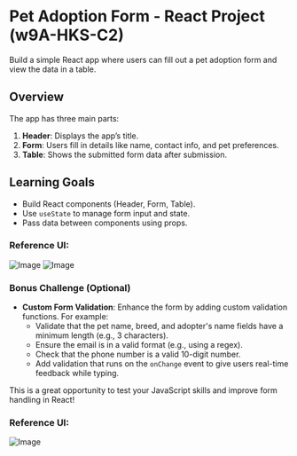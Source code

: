 # Pet Adoption Form - React Project (w9A-HKS-C2)

Build a simple React app where users can fill out a pet adoption form and view the data in a table.

## Overview

The app has three main parts:

1. **Header**: Displays the app’s title.
2. **Form**: Users fill in details like name, contact info, and pet preferences.
3. **Table**: Shows the submitted form data after submission.

## Learning Goals

- Build React components (Header, Form, Table).
- Use `useState` to manage form input and state.
- Pass data between components using props.

### Reference UI:

![Image](https://utfs.io/f/A8JZzw0Laf9jEsK2MkhBOGFYQHrk5EVpZl0KxbMgqjTtPu3a)
![Image](https://utfs.io/f/A8JZzw0Laf9jdVd6HKrWunt9yxDYPKUZgv60iAroJbcMF5RN)

### Bonus Challenge (Optional)

- **Custom Form Validation**: Enhance the form by adding custom validation functions. For example:
  - Validate that the pet name, breed, and adopter's name fields have a minimum length (e.g., 3 characters).
  - Ensure the email is in a valid format (e.g., using a regex).
  - Check that the phone number is a valid 10-digit number.
  - Add validation that runs on the `onChange` event to give users real-time feedback while typing.

This is a great opportunity to test your JavaScript skills and improve form handling in React!

### Reference UI:

![Image](https://utfs.io/f/A8JZzw0Laf9jrt9I1tTprxkXMzACaTGB9sui0gJOPShZYdHF)
